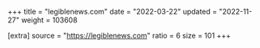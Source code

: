 +++
title = "legiblenews.com"
date = "2022-03-22"
updated = "2022-11-27"
weight = 103608

[extra]
source = "https://legiblenews.com"
ratio = 6
size = 101
+++
